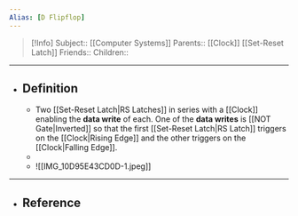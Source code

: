 ```yaml
---
Alias: [D Flipflop]
---
```

> [!Info]
> Subject:: [[Computer Systems]]
> Parents:: [[Clock]] [[Set-Reset Latch]]
> Friends:: 
> Children:: 
---
- ## Definition
	- Two [[Set-Reset Latch|RS Latches]] in series with a [[Clock]] enabling the **data write** of each. One of the **data writes** is [[NOT Gate|Inverted]] so that the first [[Set-Reset Latch|RS Latch]] triggers on the [[Clock|Rising Edge]] and the other triggers on the [[Clock|Falling Edge]].
	- 
	- ![[IMG_10D95E43CD0D-1.jpeg]]
---
- ## Reference